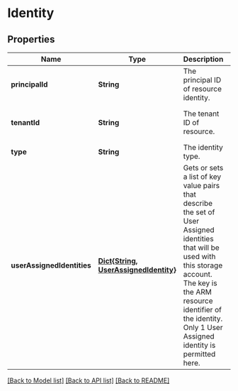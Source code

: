 # Identity


## Properties
Name | Type | Description | Notes
------------ | ------------- | ------------- | -------------
**principalId** | **String** | The principal ID of resource identity. | [optional] [readonly] [default to nothing]
**tenantId** | **String** | The tenant ID of resource. | [optional] [readonly] [default to nothing]
**type** | **String** | The identity type. | [default to nothing]
**userAssignedIdentities** | [**Dict{String, UserAssignedIdentity}**](UserAssignedIdentity.md) | Gets or sets a list of key value pairs that describe the set of User Assigned identities that will be used with this storage account. The key is the ARM resource identifier of the identity. Only 1 User Assigned identity is permitted here. | [optional] [default to nothing]


[[Back to Model list]](../README.md#models) [[Back to API list]](../README.md#api-endpoints) [[Back to README]](../README.md)


